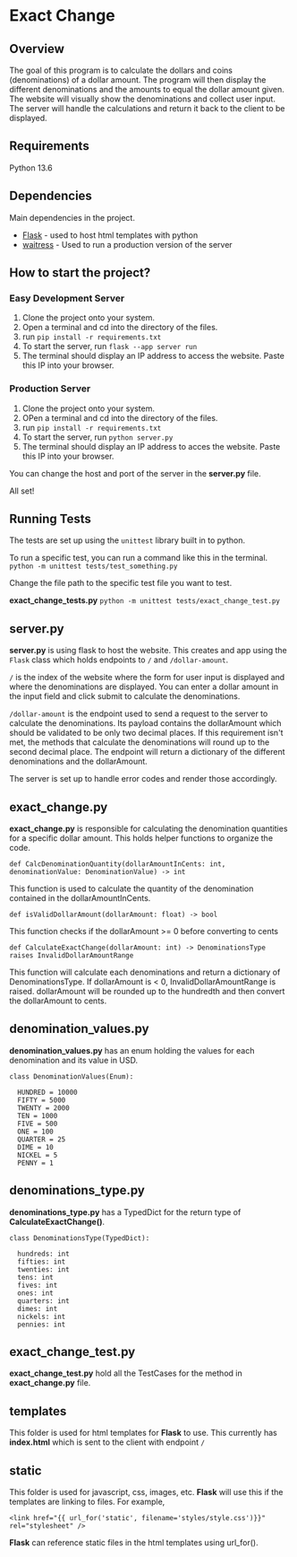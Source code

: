 # Exact Change

## Overview

The goal of this program is to calculate the dollars and coins (denominations) of a dollar amount. The program will then display the different denominations and the amounts to equal the dollar amount given. The website will visually show the denominations and collect user input. The server will handle the calculations and return it back to the client to be displayed.

## Requirements

Python 13.6

## Dependencies

Main dependencies in the project.

- [Flask](https://flask.palletsprojects.com/en/stable/) - used to host html templates with python
- [waitress](https://flask.palletsprojects.com/en/stable/deploying/waitress/) - Used to run a production version of the server

## How to start the project?

### Easy Development Server

1. Clone the project onto your system.
2. Open a terminal and cd into the directory of the files.
3. run `pip install -r requirements.txt`
4. To start the server, run `flask --app server run`
5. The terminal should display an IP address to access the website. Paste this IP into your browser.

### Production Server

1. Clone the project onto your system.
2. OPen a terminal and cd into the directory of the files.
3. run `pip install -r requirements.txt`
4. To start the server, run `python server.py`
5. The terminal should display an IP address to acces the website. Paste this IP into your browser.

You can change the host and port of the server in the **server.py** file.

All set!

## Running Tests

The tests are set up using the `unittest` library built in to python.

To run a specific test, you can run a command like this in the terminal.
`python -m unittest tests/test_something.py`

Change the file path to the specific test file you want to test.

**exact_change_tests.py**
`python -m unittest tests/exact_change_test.py`

## server.py

**server.py** is using flask to host the website. This creates and app using the `Flask` class which holds endpoints to `/` and `/dollar-amount`.

`/` is the index of the website where the form for user input is displayed and where the denominations are displayed. You can enter a dollar amount in the input field and click submit to calculate the denominations.

`/dollar-amount` is the endpoint used to send a request to the server to calculate the denominations. Its payload contains the dollarAmount which should be validated to be only two decimal places. If this requirement isn't met, the methods that calculate the denominations will round up to the second decimal place. The endpoint will return a dictionary of the different denominations and the dollarAmount.

The server is set up to handle error codes and render those accordingly.

## exact_change.py

**exact_change.py** is responsible for calculating the denomination quantities for a specific dollar amount. This holds helper functions to organize the code.

`def CalcDenominationQuantity(dollarAmountInCents: int, denominationValue: DenominationValue) -> int`

This function is used to calculate the quantity of the denomination contained in the dollarAmountInCents.

`def isValidDollarAmount(dollarAmount: float) -> bool`

This function checks if the dollarAmount >= 0 before converting to cents

`def CalculateExactChange(dollarAmount: int) -> DenominationsType raises InvalidDollarAmountRange`

This function will calculate each denominations and return a dictionary of DenominationsType. If dollarAmount is < 0, InvalidDollarAmountRange is raised. dollarAmount will be rounded up to the hundredth and then convert the dollarAmount to cents.

## denomination_values.py

**denomination_values.py** has an enum holding the values for each denomination and its value in USD.

```
class DenominationValues(Enum):

  HUNDRED = 10000
  FIFTY = 5000
  TWENTY = 2000
  TEN = 1000
  FIVE = 500
  ONE = 100
  QUARTER = 25
  DIME = 10
  NICKEL = 5
  PENNY = 1
```

## denominations_type.py

**denominations_type.py** has a TypedDict for the return type of **CalculateExactChange()**.

```
class DenominationsType(TypedDict):

  hundreds: int
  fifties: int
  twenties: int
  tens: int
  fives: int
  ones: int
  quarters: int
  dimes: int
  nickels: int
  pennies: int
```

## exact_change_test.py

**exact_change_test.py** hold all the TestCases for the method in **exact_change.py** file.

## templates

This folder is used for html templates for **Flask** to use. This currently has **index.html** which is sent to the client with endpoint `/`

## static

This folder is used for javascript, css, images, etc. **Flask** will use this if the templates are linking to files. For example,

`<link href="{{ url_for('static', filename='styles/style.css')}}" rel="stylesheet" />`

**Flask** can reference static files in the html templates using url_for().
